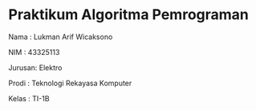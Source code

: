 # Praktikum Algoritma Pemrograman
Nama : Lukman Arif Wicaksono

    
NIM : 43325113


Jurusan: Elektro


Prodi : Teknologi Rekayasa Komputer


Kelas : TI-1B
